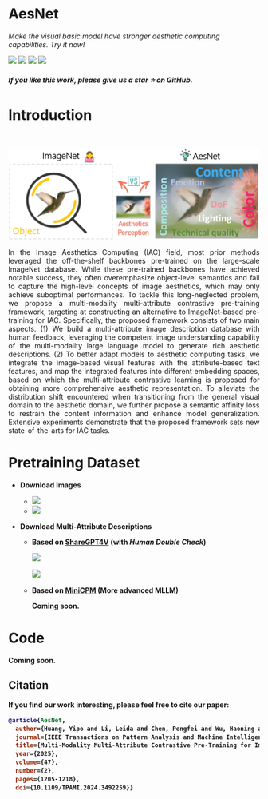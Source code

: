 <h1>AesNet </h1>

_Make the visual basic model have stronger aesthetic computing capabilities. Try it now!_

 <div>
    <a href="https://github.com/yipoh/AesNet"><img src="https://img.shields.io/badge/Homepage-AesNet-pink"/></a>
    <a href="https://ieeexplore.ieee.org/document/10746353"><img src="https://img.shields.io/badge/IEEE-Xplore-red"/></a>
    <a href="https://github.com/yipoh/AesNet"><img src="https://img.shields.io/badge/%F0%9F%A4%97%20Hugging%20Face-DATA%20Release-green"></a>
    <a href="https://pan.baidu.com/s/14LjC3Vfneg8bZT4-51rM_g?pwd=aesa"><img src="https://img.shields.io/badge/BaiduYun%20-DATA%20Release-blue"></a>

   </div>


   <h5> If you like this work, please give us a star ⭐ on GitHub.  </h2>


<h1>Introduction</h1> 
</div>

 <br>

</h5>
</p> 
<p align="center">
    <img src="figs/moti.png"/>
<p>
    <p align="justify">In the Image Aesthetics Computing (IAC) field, most prior methods leveraged the off-the-shelf backbones pre-trained on the large-scale ImageNet database. While these pre-trained backbones have achieved notable success, they often overemphasize object-level semantics and fail to capture the high-level concepts of image aesthetics, which may only achieve suboptimal performances. To tackle this long-neglected problem, we propose a multi-modality multi-attribute contrastive pre-training framework, targeting at constructing an alternative to ImageNet-based pre-training for IAC. Specifically, the proposed framework consists of two main aspects. (1) We build a multi-attribute image description database with human feedback, leveraging the competent image understanding capability of the multi-modality large language model to generate rich aesthetic descriptions. (2) To better adapt models to aesthetic computing tasks, we integrate the image-based visual features with the attribute-based text features, and map the integrated features into different embedding spaces, based on which the multi-attribute contrastive learning is proposed for obtaining more comprehensive aesthetic representation. To alleviate the distribution shift encountered when transitioning from the general visual domain to the aesthetic domain, we further propose a semantic affinity loss to restrain the content information and enhance model generalization. Extensive experiments demonstrate that the proposed framework sets new state-of-the-arts for IAC tasks.</p>

<h1>Pretraining Dataset</h1>
</div>

- <strong>Download Images<strong>
  -  <a href="https://pan.baidu.com/s/1RPIVhLAgif9CC6Abl1uXYQ?pwd=aesa"><img src="https://img.shields.io/badge/BaiduYun%20-Images-blue"></a>
  -  <a href="https://huggingface.co/datasets/YiPo/AesNet_HAND/tree/main"><img src="https://img.shields.io/badge/Hugging%20Face%20-Images-green"></a>

- <strong>Download Multi-Attribute Descriptions<strong>

  - Based on [ShareGPT4V](https://github.com/ShareGPT4Omni/ShareGPT4V) (with _Human Double Check_)
    
    <a href="https://pan.baidu.com/s/1DLezrlN0pr0xwCZDCgFa1Q?pwd=aesa "><img src="https://img.shields.io/badge/BaiduYun%20-Description-blue"></a>

    <a href="https://huggingface.co/datasets/YiPo/AesNet_HAND/tree/main"><img src="https://img.shields.io/badge/Hugging%20Face%20-Description-green"></a>

  - Based on [MiniCPM](https://github.com/OpenBMB/MiniCPM) (More advanced MLLM)
    
    Coming soon.

<h1>Code</h1>
</div>
Coming soon.

## Citation

If you find our work interesting, please feel free to cite our paper:

```bibtex
@article{AesNet,
  author={Huang, Yipo and Li, Leida and Chen, Pengfei and Wu, Haoning and Lin, Weisi and Shi, Guangming},
  journal={IEEE Transactions on Pattern Analysis and Machine Intelligence}, 
  title={Multi-Modality Multi-Attribute Contrastive Pre-Training for Image Aesthetics Computing}, 
  year={2025},
  volume={47},
  number={2},
  pages={1205-1218},
  doi={10.1109/TPAMI.2024.3492259}}
```




